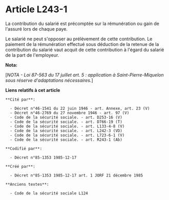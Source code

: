 # Article L243-1

La contribution du salarié est précomptée sur la rémunération ou gain de l'assuré lors de chaque paye. 

Le salarié ne peut s'opposer au prélèvement de cette contribution. Le paiement de la rémunération effectué sous déduction de
la retenue de la contribution du salarié vaut acquit de cette contribution à l'égard du salarié de la part de l'employeur.

**Nota:**

[*NOTA - Loi 87-563 du 17 juillet art. 5 : application à Saint-Pierre-Miquelon sous réserve d'adaptations nécessaires.*]

**Liens relatifs à cet article**

	**Cité par**:

	  - Décret n°46-1541 du 22 juin 1946 - art. Annexe, art. 23 (V)
	  - Décret n°46-2769 du 27 novembre 1946 - art. 97 (V)
	  - Code de la sécurité sociale. - art. D253-16 (V)
	  - Code de la sécurité sociale. - art. D766-19 (T)
	  - Code de la sécurité sociale. - art. L133-4-8 (V)
	  - Code de la sécurité sociale. - art. L242-3 (VD)
	  - Code de la sécurité sociale. - art. L723-6-1 (V)
	  - Code de la sécurité sociale. - art. R243-1 (Ab)

	**Codifié par**:

	  - Décret n°85-1353 1985-12-17

	**Créé par**:

	  - Décret n°85-1353 1985-12-17 art. 1 JORF 21 décembre 1985

	**Anciens textes**:

	  - Code de la sécurité sociale L124
